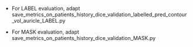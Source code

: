 - For LABEL evaluation, adapt save_metrics_on_patients_history_dice_validation_labelled_pred_contour_vol_auricle_LABEL.py

- For MASK evaluation, adapt
save_metrics_on_patients_history_dice_validation_MASK.py